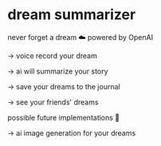 # dream summarizer
never forget a dream ☁️
powered by OpenAI

-> voice record your dream

-> ai will summarize your story

-> save your dreams to the journal

-> see your friends' dreams

possible future implementations 🌠

-> ai image generation for your dreams


